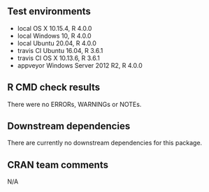 ## Test environments

* local OS X 10.15.4, R 4.0.0
* local Windows 10, R 4.0.0
* local Ubuntu 20.04, R 4.0.0
* travis CI Ubuntu 16.04, R 3.6.1
* travis CI OS X 10.13.6, R 3.6.1
* appveyor Windows Server 2012 R2, R 4.0.0

## R CMD check results

There were no ERRORs, WARNINGs or NOTEs.

## Downstream dependencies

There are currently no downstream dependencies for this package.

## CRAN team comments

N/A
